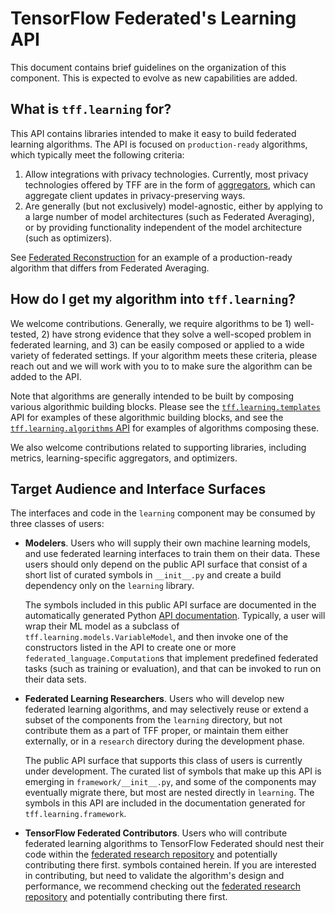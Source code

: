 # TensorFlow Federated's Learning API

This document contains brief guidelines on the organization of this component.
This is expected to evolve as new capabilities are added.

## What is `tff.learning` for?

This API contains libraries intended to make it easy to build federated learning
algorithms. The API is focused on `production-ready` algorithms, which typically
meet the following criteria:

1.  Allow integrations with privacy technologies. Currently, most privacy
    technologies offered by TFF are in the form of
    [aggregators](https://www.tensorflow.org/federated/api_docs/python/tff/aggregators),
    which can aggregate client updates in privacy-preserving ways.
2.  Are generally (but not exclusively) model-agnostic, either by applying to a
    large number of model architectures (such as Federated Averaging), or by
    providing functionality independent of the model architecture (such as
    optimizers).

See
[Federated Reconstruction](https://www.tensorflow.org/federated/api_docs/python/tff/learning/reconstruction)
for an example of a production-ready algorithm that differs from Federated
Averaging.

## How do I get my algorithm into `tff.learning`?

We welcome contributions. Generally, we require algorithms to be 1) well-tested,
2) have strong evidence that they solve a well-scoped problem in federated
learning, and 3) can be easily composed or applied to a wide variety of
federated settings. If your algorithm meets these criteria, please reach out and
we will work with you to to make sure the algorithm can be added to the API.

Note that algorithms are generally intended to be built by composing various
algorithmic building blocks. Please see the
[`tff.learning.templates`](https://www.tensorflow.org/federated/api_docs/python/tff/learning/templates)
API for examples of these algorithmic building blocks, and see the
[`tff.learning.algorithms` API](https://www.tensorflow.org/federated/api_docs/python/tff/learning/algorithms)
for examples of algorithms composing these.

We also welcome contributions related to supporting libraries, including
metrics, learning-specific aggregators, and optimizers.

## Target Audience and Interface Surfaces

The interfaces and code in the `learning` component may be consumed by three
classes of users:

*   **Modelers**. Users who will supply their own machine learning models, and
    use federated learning interfaces to train them on their data. These users
    should only depend on the public API surface that consist of a short list of
    curated symbols in `__init__.py` and create a build dependency only on the
    `learning` library.

    The symbols included in this public API surface are documented in the
    automatically generated Python
    [API documentation](https://www.tensorflow.org/federated/api_docs/python/tff).
    Typically, a user will wrap their ML model as a subclass of
    `tff.learning.models.VariableModel`, and then invoke one of the constructors
    listed in the API to create one or more `federated_language.Computation`s
    that implement predefined federated tasks (such as training or evaluation),
    and that can be invoked to run on their data sets.

*   **Federated Learning Researchers**. Users who will develop new federated
    learning algorithms, and may selectively reuse or extend a subset of the
    components from the `learning` directory, but not contribute them as a part
    of TFF proper, or maintain them either externally, or in a `research`
    directory during the development phase.

    The public API surface that supports this class of users is currently under
    development. The curated list of symbols that make up this API is emerging
    in `framework/__init__.py`, and some of the components may eventually
    migrate there, but most are nested directly in `learning`. The symbols in
    this API are included in the documentation generated for
    `tff.learning.framework`.

*   **TensorFlow Federated Contributors**. Users who will contribute federated
    learning algorithms to TensorFlow Federated should nest their code within
    the
    [federated research repository](https://github.com/google-research/federated)
    and potentially contributing there first. symbols contained herein. If you
    are interested in contributing, but need to validate the algorithm's design
    and performance, we recommend checking out the
    [federated research repository](https://github.com/google-research/federated)
    and potentially contributing there first.
